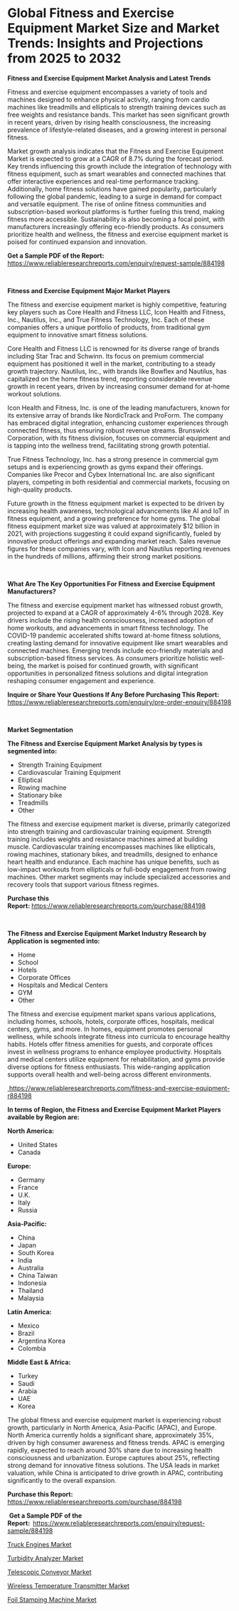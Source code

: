 <p><h1>Global Fitness and Exercise Equipment Market Size and Market Trends: Insights and Projections from 2025 to 2032</h1></p><p><strong>Fitness and Exercise Equipment Market Analysis and Latest Trends</strong></p>
<p><p>Fitness and exercise equipment encompasses a variety of tools and machines designed to enhance physical activity, ranging from cardio machines like treadmills and ellipticals to strength training devices such as free weights and resistance bands. This market has seen significant growth in recent years, driven by rising health consciousness, the increasing prevalence of lifestyle-related diseases, and a growing interest in personal fitness.</p><p>Market growth analysis indicates that the Fitness and Exercise Equipment Market is expected to grow at a CAGR of 8.7% during the forecast period. Key trends influencing this growth include the integration of technology with fitness equipment, such as smart wearables and connected machines that offer interactive experiences and real-time performance tracking. Additionally, home fitness solutions have gained popularity, particularly following the global pandemic, leading to a surge in demand for compact and versatile equipment. The rise of online fitness communities and subscription-based workout platforms is further fueling this trend, making fitness more accessible. Sustainability is also becoming a focal point, with manufacturers increasingly offering eco-friendly products. As consumers prioritize health and wellness, the fitness and exercise equipment market is poised for continued expansion and innovation.</p></p>
<p><strong>Get a Sample PDF of the Report:&nbsp;</strong> <a href="https://www.reliableresearchreports.com/enquiry/request-sample/884198?utm_campaign=8&utm_medium=2&utm_source=Github&utm_content=ia&utm_term=08042025&utm_id=fitness-and-exercise-equipment">https://www.reliableresearchreports.com/enquiry/request-sample/884198</a></p>
<p>&nbsp;</p>
<p><strong>Fitness and Exercise Equipment Major Market Players</strong></p>
<p><p>The fitness and exercise equipment market is highly competitive, featuring key players such as Core Health and Fitness LLC, Icon Health and Fitness, Inc., Nautilus, Inc., and True Fitness Technology, Inc. Each of these companies offers a unique portfolio of products, from traditional gym equipment to innovative smart fitness solutions.</p><p>Core Health and Fitness LLC is renowned for its diverse range of brands including Star Trac and Schwinn. Its focus on premium commercial equipment has positioned it well in the market, contributing to a steady growth trajectory. Nautilus, Inc., with brands like Bowflex and Nautilus, has capitalized on the home fitness trend, reporting considerable revenue growth in recent years, driven by increasing consumer demand for at-home workout solutions.</p><p>Icon Health and Fitness, Inc. is one of the leading manufacturers, known for its extensive array of brands like NordicTrack and ProForm. The company has embraced digital integration, enhancing customer experiences through connected fitness, thus ensuring robust revenue streams. Brunswick Corporation, with its fitness division, focuses on commercial equipment and is tapping into the wellness trend, facilitating strong growth potential.</p><p>True Fitness Technology, Inc. has a strong presence in commercial gym setups and is experiencing growth as gyms expand their offerings. Companies like Precor and Cybex International Inc. are also significant players, competing in both residential and commercial markets, focusing on high-quality products.</p><p>Future growth in the fitness equipment market is expected to be driven by increasing health awareness, technological advancements like AI and IoT in fitness equipment, and a growing preference for home gyms. The global fitness equipment market size was valued at approximately $12 billion in 2021, with projections suggesting it could expand significantly, fueled by innovative product offerings and expanding market reach. Sales revenue figures for these companies vary, with Icon and Nautilus reporting revenues in the hundreds of millions, affirming their strong market positions.</p></p>
<p>&nbsp;</p>
<p><strong>What Are The Key Opportunities For Fitness and Exercise Equipment Manufacturers?</strong></p>
<p><p>The fitness and exercise equipment market has witnessed robust growth, projected to expand at a CAGR of approximately 4-6% through 2028. Key drivers include the rising health consciousness, increased adoption of home workouts, and advancements in smart fitness technology. The COVID-19 pandemic accelerated shifts toward at-home fitness solutions, creating lasting demand for innovative equipment like smart wearables and connected machines. Emerging trends include eco-friendly materials and subscription-based fitness services. As consumers prioritize holistic well-being, the market is poised for continued growth, with significant opportunities in personalized fitness solutions and digital integration reshaping consumer engagement and experience.</p></p>
<p><strong>Inquire or Share Your Questions If Any Before Purchasing This Report:</strong> <a href="https://www.reliableresearchreports.com/enquiry/pre-order-enquiry/884198?utm_campaign=8&utm_medium=2&utm_source=Github&utm_content=ia&utm_term=08042025&utm_id=fitness-and-exercise-equipment">https://www.reliableresearchreports.com/enquiry/pre-order-enquiry/884198</a></p>
<p>&nbsp;</p>
<p><strong>Market Segmentation</strong></p>
<p><strong>The Fitness and Exercise Equipment Market Analysis by types is segmented into:</strong></p>
<p><ul><li>Strength Training Equipment</li><li>Cardiovascular Training Equipment</li><li>Elliptical</li><li>Rowing machine</li><li>Stationary bike</li><li>Treadmills</li><li>Other</li></ul></p>
<p><p>The fitness and exercise equipment market is diverse, primarily categorized into strength training and cardiovascular training equipment. Strength training includes weights and resistance machines aimed at building muscle. Cardiovascular training encompasses machines like ellipticals, rowing machines, stationary bikes, and treadmills, designed to enhance heart health and endurance. Each machine has unique benefits, such as low-impact workouts from ellipticals or full-body engagement from rowing machines. Other market segments may include specialized accessories and recovery tools that support various fitness regimes.</p></p>
<p><strong>Purchase this Report:&nbsp;</strong><a href="https://www.reliableresearchreports.com/purchase/884198?utm_campaign=8&utm_medium=2&utm_source=Github&utm_content=ia&utm_term=08042025&utm_id=fitness-and-exercise-equipment">https://www.reliableresearchreports.com/purchase/884198</a></p>
<p>&nbsp;</p>
<p><strong>The Fitness and Exercise Equipment Market Industry Research by Application is segmented into:</strong></p>
<p><ul><li>Home</li><li>School</li><li>Hotels</li><li>Corporate Offices</li><li>Hospitals and Medical Centers</li><li>GYM</li><li>Other</li></ul></p>
<p><p>The fitness and exercise equipment market spans various applications, including homes, schools, hotels, corporate offices, hospitals, medical centers, gyms, and more. In homes, equipment promotes personal wellness, while schools integrate fitness into curricula to encourage healthy habits. Hotels offer fitness amenities for guests, and corporate offices invest in wellness programs to enhance employee productivity. Hospitals and medical centers utilize equipment for rehabilitation, and gyms provide diverse options for fitness enthusiasts. This wide-ranging application supports overall health and well-being across different environments.</p></p>
<p><a href="https://www.reliableresearchreports.com/fitness-and-exercise-equipment-r884198?utm_campaign=8&utm_medium=2&utm_source=Github&utm_content=ia&utm_term=08042025&utm_id=fitness-and-exercise-equipment">&nbsp;https://www.reliableresearchreports.com/fitness-and-exercise-equipment-r884198</a></p>
<p><strong>In terms of Region, the Fitness and Exercise Equipment Market Players available by Region are:</strong></p>
<p>
    <p> <strong> North America: </strong>
        <ul>
            <li>United States</li>
            <li>Canada</li>
        </ul>
        </p> 
    <p> <strong> Europe: </strong>
        <ul>
            <li>Germany</li>
            <li>France</li>
            <li>U.K.</li>
            <li>Italy</li>
            <li>Russia</li>
        </ul>
        </p> 
    <p> <strong> Asia-Pacific: </strong>
        <ul>
            <li>China</li>
            <li>Japan</li>
            <li>South Korea</li>
            <li>India</li>
            <li>Australia</li>
            <li>China Taiwan</li>
            <li>Indonesia</li>
            <li>Thailand</li>
            <li>Malaysia</li>
        </ul>
        </p> 
    <p> <strong> Latin America: </strong>
        <ul>
            <li>Mexico</li>
            <li>Brazil</li>
            <li>Argentina Korea</li>
            <li>Colombia</li>
        </ul>
        </p> 
    <p> <strong> Middle East & Africa: </strong>
        <ul>
            <li>Turkey</li>
            <li>Saudi</li>
            <li>Arabia</li>
            <li>UAE</li>
            <li>Korea</li>
        </ul>
    </p>
    </p>
<p><p>The global fitness and exercise equipment market is experiencing robust growth, particularly in North America, Asia-Pacific (APAC), and Europe. North America currently holds a significant share, approximately 35%, driven by high consumer awareness and fitness trends. APAC is emerging rapidly, expected to reach around 30% share due to increasing health consciousness and urbanization. Europe captures about 25%, reflecting strong demand for innovative fitness solutions. The USA leads in market valuation, while China is anticipated to drive growth in APAC, contributing significantly to the overall expansion.</p></p>
<p><strong>Purchase this Report: </strong><a href="https://www.reliableresearchreports.com/purchase/884198?utm_campaign=8&utm_medium=2&utm_source=Github&utm_content=ia&utm_term=08042025&utm_id=fitness-and-exercise-equipment">https://www.reliableresearchreports.com/purchase/884198</a></p>
<p>&nbsp;<strong>Get a Sample PDF of the Report:&nbsp;&nbsp;</strong><a href="https://www.reliableresearchreports.com/enquiry/request-sample/884198?utm_campaign=8&utm_medium=2&utm_source=Github&utm_content=ia&utm_term=08042025&utm_id=fitness-and-exercise-equipment">https://www.reliableresearchreports.com/enquiry/request-sample/884198</a></p>
<p><strong></strong></p>
<p><p><a href="https://github.com/lugnabirue/Market-Research-Report-List-1/blob/main/truck-engines-market.md?utm_campaign=8&utm_medium=2&utm_source=Github&utm_content=ia&utm_term=08042025&utm_id=fitness-and-exercise-equipment">Truck Engines Market</a></p><p><a href="https://github.com/shpirttangim48/Market-Research-Report-List-1/blob/main/turbidity-analyzer-market.md?utm_campaign=8&utm_medium=2&utm_source=Github&utm_content=ia&utm_term=08042025&utm_id=fitness-and-exercise-equipment">Turbidity Analyzer Market</a></p><p><a href="https://github.com/kitkaeberz5z/Market-Research-Report-List-1/blob/main/telescopic-conveyor-market.md?utm_campaign=8&utm_medium=2&utm_source=Github&utm_content=ia&utm_term=08042025&utm_id=fitness-and-exercise-equipment">Telescopic Conveyor Market</a></p><p><a href="https://github.com/snelldimkeod/Market-Research-Report-List-1/blob/main/wireless-temperature-transmitter-market.md?utm_campaign=8&utm_medium=2&utm_source=Github&utm_content=ia&utm_term=08042025&utm_id=fitness-and-exercise-equipment">Wireless Temperature Transmitter Market</a></p><p><a href="https://github.com/gakpasulgun/Market-Research-Report-List-1/blob/main/foil-stamping-machine-market.md?utm_campaign=8&utm_medium=2&utm_source=Github&utm_content=ia&utm_term=08042025&utm_id=fitness-and-exercise-equipment">Foil Stamping Machine Market</a></p></p>